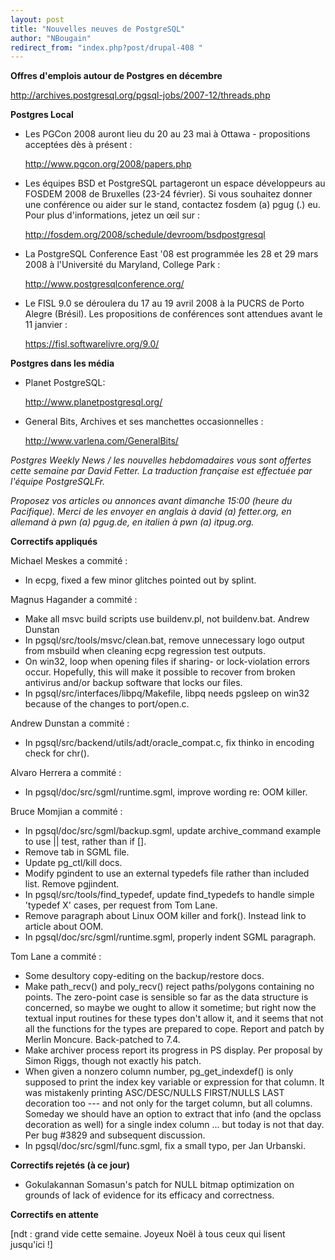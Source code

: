```yaml
---
layout: post
title: "Nouvelles neuves de PostgreSQL"
author: "NBougain"
redirect_from: "index.php?post/drupal-408 "
---
```




<!--break-->

<p><strong>Offres d'emplois autour de Postgres en décembre</strong></p>

<p><a target="_blank" href="http://archives.postgresql.org/pgsql-jobs/2007-12/threads.php">http://archives.postgresql.org/pgsql-jobs/2007-12/threads.php</a></p>

<p><strong>Postgres Local</strong></p>

<ul>

<li>Les PGCon 2008 auront lieu du 20 au 23 mai à Ottawa - propositions acceptées dès à présent&nbsp;:

<a target="_blank" href="http://www.pgcon.org/2008/papers.php">http://www.pgcon.org/2008/papers.php</a></li>

<li>Les équipes BSD et PostgreSQL partageront un espace développeurs au FOSDEM 2008 de Bruxelles (23-24 février). Si vous souhaitez donner une conférence ou aider sur le stand, contactez fosdem (a) pgug (.) eu. Pour plus d'informations, jetez un œil sur&nbsp;:

<a target="_blank" href="http://fosdem.org/2008/schedule/devroom/bsdpostgresql">http://fosdem.org/2008/schedule/devroom/bsdpostgresql</a></li>

<li>La PostgreSQL Conference East '08 est programmée les 28 et 29 mars 2008 à l'Université du Maryland, College Park&nbsp;:

<a target="_blank" href="http://www.postgresqlconference.org/">http://www.postgresqlconference.org/</a></li>

<li>Le FISL 9.0 se déroulera du 17 au 19 avril 2008 à la PUCRS de Porto Alegre (Brésil). Les propositions de conférences sont attendues avant le 11 janvier&nbsp;:

<a target="_blank" href="https://fisl.softwarelivre.org/9.0/">https://fisl.softwarelivre.org/9.0/</a></li>

</ul>

<p><strong>Postgres dans les média</strong></p>

<ul>

<li>Planet PostgreSQL:

<a target="_blank" href="http://www.planetpostgresql.org/">http://www.planetpostgresql.org/</a></li>

<li>General Bits, Archives et ses manchettes occasionnelles&nbsp;:

<a target="_blank" href="http://www.varlena.com/GeneralBits/">http://www.varlena.com/GeneralBits/</a></li>

</ul>

<p><em>Postgres Weekly News / les nouvelles hebdomadaires vous sont offertes cette semaine par David Fetter. La traduction française est effectuée par l'équipe PostgreSQLFr.</em></p>

<p><em>Proposez vos articles ou annonces avant dimanche 15:00 (heure du Pacifique). Merci de les envoyer en anglais à david (a) fetter.org, en allemand à pwn (a) pgug.de, en italien à pwn (a) itpug.org.</em></p>

<p><strong>Correctifs appliqués</strong></p>

<p>Michael Meskes a commité&nbsp;:</p>

<ul>

<li>In ecpg, fixed a few minor glitches pointed out by splint.</li>

</ul>

<p>Magnus Hagander a commité&nbsp;:</p>

<ul>

<li>Make all msvc build scripts use buildenv.pl, not buildenv.bat. Andrew Dunstan</li>

<li>In pgsql/src/tools/msvc/clean.bat, remove unnecessary logo output from msbuild when cleaning ecpg regression test outputs.</li>

<li>On win32, loop when opening files if sharing- or lock-violation errors occur. Hopefully, this will make it possible to recover from broken antivirus and/or backup software that locks our files.</li>

<li>In pgsql/src/interfaces/libpq/Makefile, libpq needs pgsleep on win32 because of the changes to port/open.c.</li>

</ul>

<p>Andrew Dunstan a commité&nbsp;:</p>

<ul>

<li>In pgsql/src/backend/utils/adt/oracle_compat.c, fix thinko in encoding check for chr().</li>

</ul>

<p>Alvaro Herrera a commité&nbsp;:</p>

<ul>

<li>In pgsql/doc/src/sgml/runtime.sgml, improve wording re: OOM killer.</li>

</ul>

<p>Bruce Momjian a commité&nbsp;:</p>

<ul>

<li>In pgsql/doc/src/sgml/backup.sgml, update archive_command example to use || test, rather than if [].</li>

<li>Remove tab in SGML file.</li>

<li>Update pg_ctl/kill docs.</li>

<li>Modify pgindent to use an external typedefs file rather than included list. Remove pgjindent.</li>

<li>In pgsql/src/tools/find_typedef, update find_typedefs to handle simple 'typedef X' cases, per request from Tom Lane.</li>

<li>Remove paragraph about Linux OOM killer and fork(). Instead link to article about OOM.</li>

<li>In pgsql/doc/src/sgml/runtime.sgml, properly indent SGML paragraph.</li>

</ul>

<p>Tom Lane a commité&nbsp;:</p>

<ul>

<li>Some desultory copy-editing on the backup/restore docs.</li>

<li>Make path_recv() and poly_recv() reject paths/polygons containing no points. The zero-point case is sensible so far as the data structure is concerned, so maybe we ought to allow it sometime; but right now the textual input routines for these types don't allow it, and it seems that not all the functions for the types are prepared to cope. Report and patch by Merlin Moncure. Back-patched to 7.4.</li>

<li>Make archiver process report its progress in PS display. Per proposal by Simon Riggs, though not exactly his patch.</li>

<li>When given a nonzero column number, pg_get_indexdef() is only supposed to print the index key variable or expression for that column. It was mistakenly printing ASC/DESC/NULLS FIRST/NULLS LAST decoration too --- and not only for the target column, but all columns. Someday we should have an option to extract that info (and the opclass decoration as well) for a single index column ... but today is not that day. Per bug #3829 and subsequent discussion.</li>

<li>In pgsql/doc/src/sgml/func.sgml, fix a small typo, per Jan Urbanski.</li>

</ul>

<p><strong>Correctifs rejetés (à ce jour)</strong></p>

<ul>

<li>Gokulakannan Somasun's patch for NULL bitmap optimization on grounds of lack of evidence for its efficacy and correctness.</li>

</ul>

<p><strong>Correctifs en attente</strong></p>

<p>[ndt&nbsp;: grand vide cette semaine. Joyeux Noël à tous ceux qui lisent jusqu'ici&nbsp;!]</p>